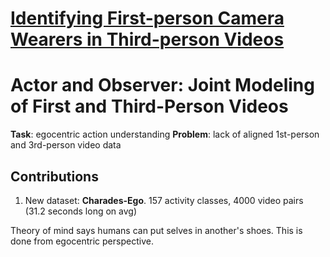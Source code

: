 # [Identifying First-person Camera Wearers in Third-person Videos](http://vision.soic.indiana.edu/publications/)

# Actor and Observer: Joint Modeling of First and Third-Person Videos

**Task**: egocentric action understanding
**Problem**: lack of aligned 1st-person and 3rd-person video data

## Contributions

1. New dataset: **Charades-Ego**. 157 activity classes, 4000 video pairs (31.2 seconds long on avg)


Theory of mind says humans can put selves in another's shoes. This is done from egocentric perspective.
<!--stackedit_data:
eyJoaXN0b3J5IjpbLTE3MTM1MDg2MDAsNDM4ODYwMDc2LDU0Mj
g4MzM5MywtMTczMDg0Njk5XX0=
-->